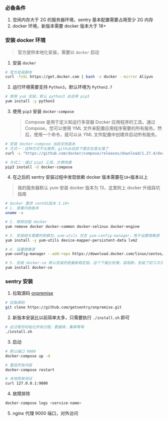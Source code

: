 ### 必备条件

1. 空闲内存大于 2G 的服务器环境，sentry 基本配置需要占用至少 2G 内存
2. docker 环境，新版本需要 docker 版本大于 18+

### 安装 docker 环境

> 官方提供本地化安装，需要以 `docker` 启动

1. 安装 `docker`

```bash
# 官方安装脚本
curl -fsSL https://get.docker.com | bash -s docker --mirror Aliyun
```

2. 运行环境需要支持 `Python3`，默认环境为 `Python2.7`

```bash
# 使用 yum 安装，默认 python3 会自带 pip3
yum install -y python3
```

3. 使用 `pip3` 安装 `docker-compose`
   > Compose 是用于定义和运行多容器 Docker 应用程序的工具。通过 Compose，您可以使用 YML 文件来配置应用程序需要的所有服务。然后，使用一个命令，就可以从 YML 文件配置中创建并启动所有服务。

```bash
# 安装 docker-compose 当前文档版本
# 方式一：这种方式不太推荐，github目前下载实在是太慢了
curl -L "https://github.com/docker/compose/releases/download/1.27.4/docker-compose-$(uname -s)-$(uname -m)" -o /usr/local/bin/docker-compose

# 方式二：通过 pip3 工具，方便快捷
pip3 install -U docker-compose
```

4. 在之后的 sentry 安装过程中发现依赖 docker 版本需要在`18+`版本以上

> 我的服务器默认 yum 安装 docker 版本为 13，这里附上 docker 升级踩坑指南

```bash
# docker 要求 centOS版本 3.10+
# 1. 查看内核版本
uname -a

# 2. 移除旧版 docker
yum remove docker docker-common docker-selinux docker-engine

# 3. 安装相关需要的依赖包，yum-utils 包含 yum-config-manager，用于设置镜像源
yum install -y yum-utils device-mapper-persistent-data lvm2

# 4. 设置镜像源
yum-config-manager --add-repo https://download.docker.com/linux/centos/docker-ce.repo

# 5. 安装 docker-ce 默认安装的是最新稳定版，这个下载比较慢，容易断，安装了好几次才安装完成
yum install docker-ce
```

### sentry 安装

1. 拉取源码 [onpremise](https://github.com/getsentry/onpremise)

```bash
# 拉取源码
git clone https://github.com/getsentry/onpremise.git
```

2. 新版本安装比以前简单太多，只需要执行 `./install.sh` 即可

```bash
# 此过程将初始化所有过程，数据库，集群等等
./install.sh
```

3. 启动

```bash
# 默认端口 9000
docker-compose up -d

# 重启所有内容
docker-compose restart

# 本地简单测试
curl 127.0.0.1:9000
```

4. 故障排除

```bash
docker-compose logs <service-name>
```

5. nginx 代理 9000 端口，对外访问


